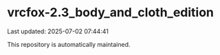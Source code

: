 # vrcfox-2.3_body_and_cloth_edition

Last updated: 2025-07-02 07:44:41

This repository is automatically maintained.
